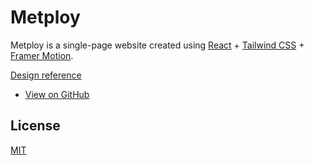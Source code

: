 # Metploy

Metploy is a single-page website created using [React](https://react.dev/) + [Tailwind CSS](https://tailwindcss.com/) + [Framer Motion](https://www.framer.com/motion/).

[Design reference](https://dribbble.com/shots/24431808-HR-Landing-Page)

- [View on GitHub](https://github.com/DanialZahid/metploy)

## License

[MIT](LICENSE)

